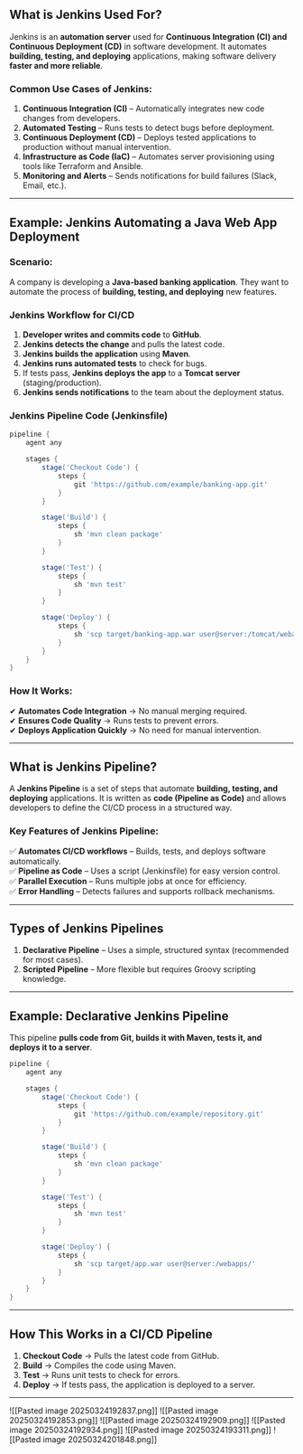 ## **What is Jenkins Used For?**

Jenkins is an **automation server** used for **Continuous Integration (CI) and Continuous Deployment (CD)** in software development. It automates **building, testing, and deploying** applications, making software delivery **faster and more reliable**.

### **Common Use Cases of Jenkins:**

1. **Continuous Integration (CI)** – Automatically integrates new code changes from developers.
2. **Automated Testing** – Runs tests to detect bugs before deployment.
3. **Continuous Deployment (CD)** – Deploys tested applications to production without manual intervention.
4. **Infrastructure as Code (IaC)** – Automates server provisioning using tools like Terraform and Ansible.
5. **Monitoring and Alerts** – Sends notifications for build failures (Slack, Email, etc.).

---

## **Example: Jenkins Automating a Java Web App Deployment**

### **Scenario**:

A company is developing a **Java-based banking application**. They want to automate the process of **building, testing, and deploying** new features.

### **Jenkins Workflow for CI/CD**

1. **Developer writes and commits code** to **GitHub**.
2. **Jenkins detects the change** and pulls the latest code.
3. **Jenkins builds the application** using **Maven**.
4. **Jenkins runs automated tests** to check for bugs.
5. If tests pass, **Jenkins deploys the app** to a **Tomcat server** (staging/production).
6. **Jenkins sends notifications** to the team about the deployment status.

### **Jenkins Pipeline Code (Jenkinsfile)**

```groovy
pipeline {
    agent any

    stages {
        stage('Checkout Code') {
            steps {
                git 'https://github.com/example/banking-app.git'
            }
        }

        stage('Build') {
            steps {
                sh 'mvn clean package'
            }
        }

        stage('Test') {
            steps {
                sh 'mvn test'
            }
        }

        stage('Deploy') {
            steps {
                sh 'scp target/banking-app.war user@server:/tomcat/webapps/'
            }
        }
    }
}
```

### **How It Works:**

✔ **Automates Code Integration** → No manual merging required.  
✔ **Ensures Code Quality** → Runs tests to prevent errors.  
✔ **Deploys Application Quickly** → No need for manual intervention.

___
## **What is Jenkins Pipeline?**

A **Jenkins Pipeline** is a set of steps that automate **building, testing, and deploying** applications. It is written as **code (Pipeline as Code)** and allows developers to define the CI/CD process in a structured way.

### **Key Features of Jenkins Pipeline:**

✅ **Automates CI/CD workflows** – Builds, tests, and deploys software automatically.  
✅ **Pipeline as Code** – Uses a script (Jenkinsfile) for easy version control.  
✅ **Parallel Execution** – Runs multiple jobs at once for efficiency.  
✅ **Error Handling** – Detects failures and supports rollback mechanisms.

---

## **Types of Jenkins Pipelines**

1. **Declarative Pipeline** – Uses a simple, structured syntax (recommended for most cases).
2. **Scripted Pipeline** – More flexible but requires Groovy scripting knowledge.

---

## **Example: Declarative Jenkins Pipeline**

This pipeline **pulls code from Git, builds it with Maven, tests it, and deploys it to a server**.

```groovy
pipeline {
    agent any

    stages {
        stage('Checkout Code') {
            steps {
                git 'https://github.com/example/repository.git'
            }
        }

        stage('Build') {
            steps {
                sh 'mvn clean package'
            }
        }

        stage('Test') {
            steps {
                sh 'mvn test'
            }
        }

        stage('Deploy') {
            steps {
                sh 'scp target/app.war user@server:/webapps/'
            }
        }
    }
}
```

---

## **How This Works in a CI/CD Pipeline**

1. **Checkout Code** → Pulls the latest code from GitHub.
2. **Build** → Compiles the code using Maven.
3. **Test** → Runs unit tests to check for errors.
4. **Deploy** → If tests pass, the application is deployed to a server.
___
![[Pasted image 20250324192837.png]]
![[Pasted image 20250324192853.png]]
![[Pasted image 20250324192909.png]]
![[Pasted image 20250324192934.png]]
![[Pasted image 20250324193311.png]]
![[Pasted image 20250324201848.png]]

